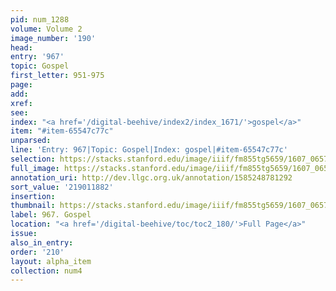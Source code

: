 ```yaml
---
pid: num_1288
volume: Volume 2
image_number: '190'
head:
entry: '967'
topic: Gospel
first_letter: 951-975
page:
add:
xref:
see:
index: "<a href='/digital-beehive/index2/index_1671/'>gospel</a>"
item: "#item-65547c77c"
unparsed:
line: 'Entry: 967|Topic: Gospel|Index: gospel|#item-65547c77c'
selection: https://stacks.stanford.edu/image/iiif/fm855tg5659/1607_0657/928,1882,2879,904/full/0/default.jpg
full_image: https://stacks.stanford.edu/image/iiif/fm855tg5659/1607_0657/full/full/0/default.jpg
annotation_uri: http://dev.llgc.org.uk/annotation/1585248781292
sort_value: '219011882'
insertion:
thumbnail: https://stacks.stanford.edu/image/iiif/fm855tg5659/1607_0657/928,1882,600,180/250,/0/default.jpg
label: 967. Gospel
location: "<a href='/digital-beehive/toc/toc2_180/'>Full Page</a>"
issue:
also_in_entry:
order: '210'
layout: alpha_item
collection: num4
---
```

